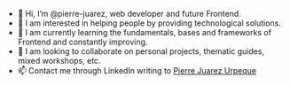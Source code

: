 - 👋 Hi, I’m @pierre-juarez, web developer and future Frontend.
- 👀 I am interested in helping people by providing technological solutions.
- 🌱 I am currently learning the fundamentals, bases and frameworks of Frontend and constantly improving.
- 💞️ I am looking to collaborate on personal projects, thematic guides, mixed workshops, etc.
- 📫 Contact me through LinkedIn writing to [Pierre Juarez Urpeque](https://www.linkedin.com/in/pierre-juarez/)

<!---
pierre-juarez/pierre-juarez is a ✨ special ✨ repository because its `README.md` (this file) appears on your GitHub profile.
You can click the Preview link to take a look at your changes.
--->
